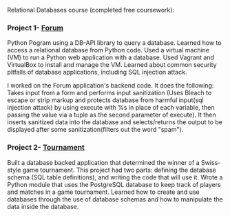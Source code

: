 

Relational Databases course (completed free coursework):

### Project 1- [Forum](https://github.com/BMariscal/Intro-to-Relational-Databases/tree/master/vagrant/forum)

Python Pogram using a DB-API library to query a database. Learned how to access a relational database from Python code.
Used a virtual machine (VM) to run a Python web application with a database. Used Vagrant and VirtualBox to install and manage the VM. Learned about common security pitfalls of database applications, including SQL injection attack.

I worked on the Forum application's backend code. It does the following: Takes input from a form and performs input sanitization (Uses Bleach to escape or strip markup and protects database from harmful input(sql injection attack) by using execute with %s in place of each variable, then passing the value via a tuple as the second parameter of execute). It then inserts sanitized data into the database and selects/returns the output to be displayed after some sanitization(filters out the word "spam"). 

### Project 2- [Tournament](https://github.com/BMariscal/Intro-to-Relational-Databases/blob/master/vagrant/README.md)

Built a database backed application that determined the winner of a Swiss-style game tournament. 
This project had two parts: defining the database schema (SQL table definitions), and writing the code 	that will use it.
Wrote a Python module that uses the PostgreSQL database to keep track of players and matches in a game tournament. Learned how to create and use databases through the use of database schemas and how to manipulate the data inside the database. 

  
